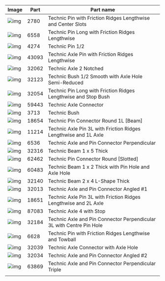 | Image                                                      | Part  | Part name                                                    |
| ---------------------------------------------------------- | ----- | ------------------------------------------------------------ |
| ![img](https://brickarchitect.com/content/parts/2780.png)  | 2780  | Technic Pin with Friction Ridges Lengthwise and Center Slots |
| ![img](https://brickarchitect.com/content/parts/6558.png)  | 6558  | Technic Pin Long with Friction Ridges Lengthwise             |
| ![img](https://brickarchitect.com/content/parts/4274.png)  | 4274  | Technic Pin 1/2                                              |
| ![img](https://brickarchitect.com/content/parts/43093.png) | 43093 | Technic Axle Pin with Friction Ridges Lengthwise             |
| ![img](https://brickarchitect.com/content/parts/32062.png) | 32062 | Technic Axle 2 Notched                                       |
| ![img](https://brickarchitect.com/content/parts/32123.png) | 32123 | Technic Bush 1/2 Smooth with Axle Hole Semi-Reduced          |
| ![img](https://brickarchitect.com/content/parts/32054.png) | 32054 | Technic Pin Long with Friction Ridges Lengthwise and Stop Bush |
| ![img](https://brickarchitect.com/content/parts/59443.png) | 59443 | Technic Axle Connector                                       |
| ![img](https://brickarchitect.com/content/parts/3713.png)  | 3713  | Technic Bush                                                 |
| ![img](https://brickarchitect.com/content/parts/18654.png) | 18654 | Technic Pin Connector Round 1L [Beam]                        |
| ![img](https://brickarchitect.com/content/parts/11214.png) | 11214 | Technic Axle Pin 3L with Friction Ridges Lengthwise and 1L Axle |
| ![img](https://brickarchitect.com/content/parts/6536.png)  | 6536  | Technic Axle and Pin Connector Perpendicular                 |
| ![img](https://brickarchitect.com/content/parts/32316.png) | 32316 | Technic Beam 1 x 5 Thick                                     |
| ![img](https://brickarchitect.com/content/parts/62462.png) | 62462 | Technic Pin Connector Round [Slotted]                        |
| ![img](https://brickarchitect.com/content/parts/60483.png) | 60483 | Technic Beam 1 x 2 Thick with Pin Hole and Axle Hole         |
| ![img](https://brickarchitect.com/content/parts/32140.png) | 32140 | Technic Beam 2 x 4 L-Shape Thick                             |
| ![img](https://brickarchitect.com/content/parts/32013.png) | 32013 | Technic Axle and Pin Connector Angled #1                     |
| ![img](https://brickarchitect.com/content/parts/18651.png) | 18651 | Technic Axle Pin 3L with Friction Ridges Lengthwise and 2L Axle |
| ![img](https://brickarchitect.com/content/parts/87083.png) | 87083 | Technic Axle 4 with Stop                                     |
| ![img](https://brickarchitect.com/content/parts/32184.png) | 32184 | Technic Axle and Pin Connector Perpendicular 3L with Centre Pin Hole |
| ![img](https://brickarchitect.com/content/parts/6628.png)  | 6628  | Technic Pin with Friction Ridges Lengthwise and Towball      |
| ![img](https://brickarchitect.com/content/parts/32039.png) | 32039 | Technic Axle Connector with Axle Hole                        |
| ![img](https://brickarchitect.com/content/parts/32034.png) | 32034 | Technic Axle and Pin Connector Angled #2                     |
| ![img](https://brickarchitect.com/content/parts/63869.png) | 63869 | Technic Axle and Pin Connector Perpendicular Triple          |
|                                                            |       |                                                              |

